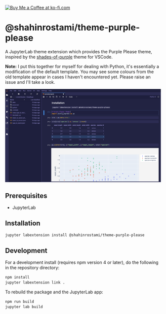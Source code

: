 <a href='https://ko-fi.com/L3L71J8NI' target='_blank'><img height='36' style='border:0px;height:36px;' src='https://az743702.vo.msecnd.net/cdn/kofi5.png?v=2' border='0' alt='Buy Me a Coffee at ko-fi.com' /></a>

# @shahinrostami/theme-purple-please

A JupyterLab theme extension which provides the Purple Please theme, inspired by the [shades-of-purple](https://github.com/ahmadawais/shades-of-purple-vscode) theme for VSCode.

**Note:** I put this together for myself for dealing with Python, it's essentially a modification of the default template. You may see some colours from the old template appear in cases I haven't encountered yet. Please raise an issue and I'll take a look.

![Screenshot of Purple Please in action](screenshot.png)

## Prerequisites

* JupyterLab

## Installation

```bash
jupyter labextension install @shahinrostami/theme-purple-please
```

## Development

For a development install (requires npm version 4 or later), do the following in the repository directory:

```bash
npm install
jupyter labextension link .
```

To rebuild the package and the JupyterLab app:

```bash
npm run build
jupyter lab build
```
